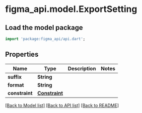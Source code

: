 # figma_api.model.ExportSetting

## Load the model package
```dart
import 'package:figma_api/api.dart';
```

## Properties
Name | Type | Description | Notes
------------ | ------------- | ------------- | -------------
**suffix** | **String** |  | 
**format** | **String** |  | 
**constraint** | [**Constraint**](Constraint.md) |  | 

[[Back to Model list]](../README.md#documentation-for-models) [[Back to API list]](../README.md#documentation-for-api-endpoints) [[Back to README]](../README.md)


